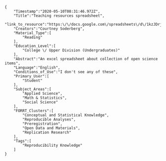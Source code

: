 
    {
        "Timestamp":"2020-05-10T08:31:46.972Z",
        "Title":"Teaching resources spreadsheet",
        "link_to_resource":"https:\/\/docs.google.com\/spreadsheets\/d\/1kzJDrj3dtL9WOz_zRMEhgR7xxo9p3pGQOLJMUVkO1A0\/edit#gid=0",
        "Creators":"Courtney Soderberg",
        "Material_Type":[
            "Reading"
        ],
        "Education_Level":[
            "College \/ Upper Division (Undergraduates)"
        ],
        "Abstract":"An excel spreadsheet about collection of open science items",
        "Language":"English",
        "Conditions_of_Use":"I don't see any of these",
        "Primary_User":[
            "Student"
        ],
        "Subject_Areas":[
            "Applied Science",
            "Math & Statistics",
            "Social Science"
        ],
        "FORRT_Clusters":[
            "Conceptual and Statistical Knowledge",
            "Reproducible Analyses",
            "Preregistration",
            "Open Data and Materials",
            "Replication Research"
        ],
        "Tags":[
            "Reproducibility Knowledge"
        ]
    }
